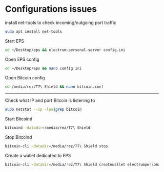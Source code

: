# Configurations issues
install net-tools to check incoming/outgoing port traffic
```bash copy
sudo apt install net-tools
```
Start EPS
```bash copy
cd ~/Desktop/eps && electrum-personal-server config.ini
```
Open EPS config
```bash copy
cd ~/Desktop/eps && nano config.ini
```
Open Bitcoin config
```bash copy
cd /media/rez/T7\ Shield && nano bitcoin.conf
```

---
Check what IP and port Bitcoin is listening to
```bash copy
sudo netstat --ip -lpa|grep bitcoin
```
Start Bitcoind
```bash copy
bitcoind -datadir=/media/rez/T7\ Shield
```
Stop Bitcoind
```bash copy
bitcoin-cli -datadir=/media/rez/T7\ Shield stop
```
Create a wallet dedicated to EPS
```bash copy
bitcoin-cli -datadir=/media/rez/T7\ Shield createwallet electrumpersonalserver true true "" false false true
```
